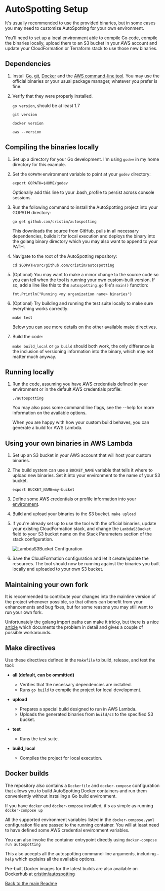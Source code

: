 # AutoSpotting Setup #

It's usually recommended to use the provided binaries, but in some cases you may
need to customize AutoSpotting for your own environment.

You'll need to set up a local environment able to compile Go code, compile the
binaries locally, upload them to an S3 bucket in your AWS account and update
your CloudFormation or Terraform stack to use those new binaries.

## Dependencies ##

1. Install [Go](https://golang.org/dl/), [git](https://git-scm.com/downloads),
   [Docker](https://www.docker.com/) and the [AWS command-line
   tool](https://aws.amazon.com/cli/). You may use the official binaries or your
   usual package manager, whatever you prefer is fine.

1. Verify that they were properly installed.

   `go version`, should be at least 1.7

   `git version`

   `docker version`

   `aws --version`

## Compiling the binaries locally ##

1. Set up a directory for your Go development. I'm using `godev` in my home
   directory for this example.

1. Set the `GOPATH` environment variable to point at your `godev` directory:

   `export GOPATH=$HOME/godev`

   Optionally add this line to your .bash_profile to persist across console
   sessions.

1. Run the following command to install the AutoSpotting project into your
   GOPATH directory:

   `go get github.com/cristim/autospotting`

   This downloads the source from GitHub, pulls in all necessary dependencies,
   builds it for local execution and deploys the binary into the golang binary
   directory which you may also want to append to your PATH.

1. Navigate to the root of the AutoSpotting repository:

   `cd $GOPATH/src/github.com/cristim/autospotting`

1. (Optional) You may want to make a minor change to the source code so you can
   tell when the tool is running your own custom-built version. If so, add a
   line like this to the `autospotting.go` file's `main()` function:

   `fmt.Println("Running <my organization name> binaries")`

1. (Optional) Try building and running the test suite locally to make sure
   everything works correctly:

   `make test`

   Below you can see more details on the other available make directives.

1. Build the code:

   `make build_local` or `go build` should both work, the only difference is the
   inclusion of versioning information into the binary, which may not matter
   much anyway.

## Running locally ##

1. Run the code, assuming you have AWS credentials defined in your environment
   or in the default AWS credentials profile:

   `./autospotting`

   You may also pass some command line flags, see the --help for more
   information on the available options.

   When you are happy with how your custom build behaves, you can generate a
   build for AWS Lambda.

## Using your own binaries in AWS Lambda ##

1. Set up an S3 bucket in your AWS account that will host your custom binaries.

1. The build system can use a `BUCKET_NAME` variable that tells it where to
   upload new binaries. Set it into your environment to the name of your S3
   bucket.

   `export BUCKET_NAME=my-bucket`

1. Define some AWS credentials or profile information into your
   [environment](http://docs.aws.amazon.com/cli/latest/userguide/cli-chap-getting-started.html#cli-environment).

1. Build and upload your binaries to the S3 bucket.
   `make upload`

1. If you're already set up to use the tool with the official binaries, update
   your existing CloudFormation stack, and change the `LambdaS3Bucket` field to
   your S3 bucket name on the Stack Parameters section of the stack
   configuration.

   ![LambdaS3Bucket
   Configuration](https://mcristi.files.wordpress.com/2016/04/installationcloudformation2.png)

1. Save the CloudFormation configuration and let it create/update the resources.
   The tool should now be running against the binaries you built locally and
   uploaded to your own S3 bucket.

## Maintaining your own fork ##

It is recommended to contribute your changes into the mainline version of the
project whenever possible, so that others can benefit from your enhancements and
bug fixes, but for some reasons you may still want to run your own fork.

Unfortunately the golang import paths can make it tricky, but there is a nice
[article](http://code.openark.org/blog/development/forking-golang-repositories-on-github-and-managing-the-import-path)
which documents the problem in detail and gives a couple of possible
workarounds.

## Make directives ##

Use these directives defined in the `Makefile` to build, release, and test the
tool:

* **all (default, can be ommitted)**
  * Verifies that the necessary dependencies are installed.
  * Runs `go build` to compile the project for local development.

* **upload**
  * Prepares a special build designed to run in AWS Lambda.
  * Uploads the generated binaries from `build/s3` to the specified S3 bucket.

* **test**
  * Runs the test suite.

* **build_local**
  * Compiles the project for local execution.

## Docker builds ##

The repository also contains a `Dockerfile` and `docker-compose` configuration
that allows you to build AutoSpotting Docker containers and run them
conveniently without installing a Go build environment.

If you have `docker` and `docker-compose` installed, it's as simple as running
`docker-compose up`

All the supported environment variables listed in the `docker-compose.yaml`
configuration file are passed to the running container. You will at least need
to have defined some AWS credential environment variables.

You can also invoke the container entrypoint directly using
    `docker-compose run autospotting`

This also accepts all the autospotting command-line arguments, including `-help`
which explains all the available options.

Pre-built Docker images for the latest builds are also available on Dockerhub at
[cristim/autospotting](https://hub.docker.com/r/cristim/autospotting/)

[Back to the main Readme](./README.md)
